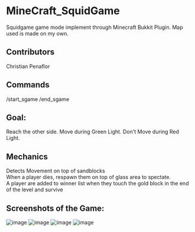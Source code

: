 # MineCraft_SquidGame
Squidgame game mode implement through Minecraft Bukkit Plugin. 
Map used is made on my own. 

## Contributors
Christian Penaflor <br />


## Commands
/start_sgame
/end_sgame

## Goal:
Reach the other side. Move during Green Light. Don't Move during Red Light.

## Mechanics
Detects Movement on top of sandblocks <br />
When a player dies, respawn them on top of glass area to spectate. <br />
A player are added to winner list when they touch the gold block in the end of the level and survive <br />


## Screenshots of the Game:
![image](https://user-images.githubusercontent.com/42732095/180647765-5653e2f4-b745-4c0d-a822-b3ca3c6f1115.png)
![image](https://user-images.githubusercontent.com/42732095/180647772-ea5ed7bd-7cb6-4557-9e73-926669a4b733.png)
![image](https://user-images.githubusercontent.com/42732095/180647788-a2023c87-8eca-4e19-9647-976aaac04dcb.png)
![image](https://user-images.githubusercontent.com/42732095/180647802-e07f83fa-f2e4-4bc6-bcf9-1f19ce0f8a46.png)
